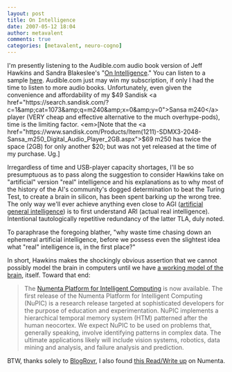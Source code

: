 ```yaml
---
layout: post
title: On Intelligence
date: 2007-05-12 18:04
author: metavalent
comments: true
categories: [metavalent, neuro-cogno]
---
```

I'm presently listening to the Audible.com audio book version of Jeff Hawkins and Sandra Blakeslee's "<a href="https://tinyurl.com/yuekvs">On Intelligence</a>." You can listen to a sample <a href="https://tinyurl.com/yuekvs">here</a>. Audible.com just may win my subscription, if only I had the time to listen to more audio books. Unfortunately, even given the convenience and affordability of my $49 Sandisk <a href="https://search.sandisk.com/?c=1&amp;cat=1073&amp;q=m240&amp;x=0&amp;y=0">Sansa m240</a> player (VERY cheap and effective alternative to the much overhype-pods), time is the limiting factor. <em>[Note that the <a href="https://www.sandisk.com/Products/Item(1211)-SDMX3-2048-Sansa_m250_Digital_Audio_Player_2GB.aspx">$69 m250</a> has twice the space (2GB) for only another $20; but was not yet released at the time of my purchase. Ug.]</em>

Irregardless of time and USB-player capacity shortages, I'll be so presumptuous as to pass along the suggestion to consider Hawkins take on "artificial" version "real" intelligence and his explanations as to why most of the history of the AI's community's dogged determination to beat the Turing Test, to create a brain in silicon, has been spent barking up the wrong tree. The only way we'll ever achieve anything even close to AGI (<a href="https://en.wikipedia.org/wiki/Artificial_general_intelligence">artificial general intelligence</a>) is to first understand ARI (actual real intelligence). Intentional tautologically repetitive redundancy of the latter TLA, duly noted.

To paraphrase the foregoing blather, "why waste time chasing down an ephemeral artificial intelligence, before we possess even the slightest idea what "real" intelligence is, in the first place?"

In short, Hawkins makes the shockingly obvious assertion that we cannot possibly model the brain in computers until we have <a href="https://en.wikipedia.org/wiki/Blue_Brain">a working model of the brain</a>, itself. Toward that end:<blockquote>The <a href="https://www.numenta.com/">Numenta Platform for Intelligent Computing</a> is now available. The first release of the Numenta Platform for Intelligent Computing (NuPIC) is a research release targeted at sophisticated developers for the purpose of education and experimentation. NuPIC implements a hierarchical temporal memory system (HTM) patterned after the human neocortex. We expect NuPIC to be used on problems that, generally speaking, involve identifying patterns in complex data. The ultimate applications likely will include vision systems, robotics, data mining and analysis, and failure analysis and prediction.</blockquote>

BTW, thanks solely to <a href="https://www.blogrover.com/">BlogRovr</a>, I also found <a href="https://www.readwriteweb.com/archives/numenta_artificial_intelligence.php">this Read/Write up</a> on Numenta.
